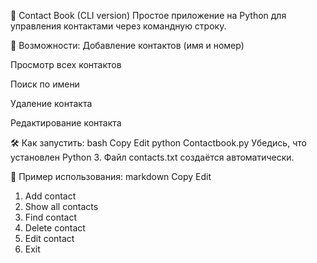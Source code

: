 📒 Contact Book (CLI version)
Простое приложение на Python для управления контактами через командную строку.

🚀 Возможности:
Добавление контактов (имя и номер)

Просмотр всех контактов

Поиск по имени

Удаление контакта

Редактирование контакта

🛠 Как запустить:
bash
Copy
Edit
python Contactbook.py
Убедись, что установлен Python 3.
Файл contacts.txt создаётся автоматически.

📂 Пример использования:
markdown
Copy
Edit
1. Add contact
2. Show all contacts
3. Find contact
4. Delete contact
5. Edit contact
6. Exit
